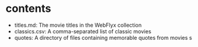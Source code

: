 # contents

* titles.md: The movie titles in the WebFlyx collection
* classics.csv: A comma-separated list of classic movies
* quotes: A directory of files containing memorable quotes from movies
s
